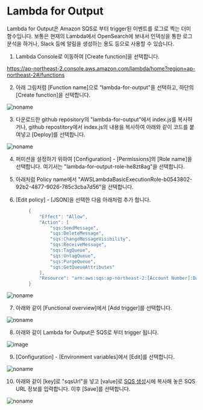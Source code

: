 # Lambda for Output

Lambda for Output은 Amazon SQS로 부터 trigger된 이벤트를 로그로 찍는 더미 함수입니다. 보통은 현재의 Lambda에서 OpenSearch에 보내서 인덱싱을 통한 로그 분석을 하거나, Slack 등에 알림을 생성하는 용도 등으로 사용할 수 있습니다. 

1) Lambda Console로 이동하여 [Create function]을 선택합니다.

https://ap-northeast-2.console.aws.amazon.com/lambda/home?region=ap-northeast-2#/functions

2) 아래 그림처럼 [Function name]으로 "lambda-for-output"을 선택하고, 하단의 [Create function]을 선택합니다. 

![noname](https://user-images.githubusercontent.com/52392004/165526595-2ec6bb09-d9a0-48f4-b988-1d34058e832a.png)

3) 다운로드한 github repository의 "lambda-for-output"에서 index.js를 복사하거나, github repostitory에서 index.js의 내용을 복사하여 아래와 같이 코드를 붙여넣고 [Deploy]를 선택합니다. 

![noname](https://user-images.githubusercontent.com/52392004/165527893-3edd8368-6dd4-4ad4-b00e-f28f8f42411e.png)


4) 퍼미션을 설정하기 위하여 [Configuration] - [Permissions]의 [Role name]을 선택합니다. 여기서는 "lambda-for-output-role-he8zt8ag"을 선택합니다.

5) 아래처럼 Policy name에서 "AWSLambdaBasicExecutionRole-b0543802-92b2-4877-9026-785c3cba7d56"을 선택합니다.

6) [Edit policy] - [JSON]을 선택한 다음 아래처럼 추가 합니다. 

```java
        {
            "Effect": "Allow",
            "Action": [
                "sqs:SendMessage",
                "sqs:DeleteMessage",
                "sqs:ChangeMessageVisibility",
                "sqs:ReceiveMessage",
                "sqs:TagQueue",
                "sqs:UntagQueue",
                "sqs:PurgeQueue",
                "sqs:GetQueueAttributes"
            ],
            "Resource": "arn:aws:sqs:ap-northeast-2:[Account Number]:DataAcquisitionQueue"
        }
```        

![noname](https://user-images.githubusercontent.com/52392004/165530704-9ac707ec-dd69-4b97-a553-078856bb6475.png)

7) 아래와 같이 [Functional overview]에서 [Add trigger]를 선택합니다.

![noname](https://user-images.githubusercontent.com/52392004/165532154-3d9750bf-390b-47b3-87f9-254c315e746a.png)


8) 아래와 같이 Lambda for Output은 SQS로 부터 trigger 됩니다. 

![image](https://user-images.githubusercontent.com/52392004/165533294-388e8fe6-7267-4396-a0d9-d992d1ed481e.png)


9) [Configuration] - [Environment variables]에서 [Edit]를 선택합니다.

![noname](https://user-images.githubusercontent.com/52392004/165564605-2bbb63ac-1862-4d46-8996-65705305dfd6.png)



10) 아래와 같이 [key]로 "sqsUrl"을 넣고 [value]로 [SQS 생성](https://github.com/kyopark2014/simple-data-aquisition-unit/blob/main/SQS.md)시에 복사해 놓은 SQS URL 정보를 입력합니다. 이후 [Save]를 선택합니다.

![noname](https://user-images.githubusercontent.com/52392004/165564227-ff603ab4-77d8-4d81-a02f-63a78441ca83.png)


